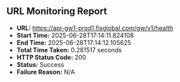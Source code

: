 ## URL Monitoring Report

- **URL:** https://api-gw1-prod1.fisglobal.com/gw/v1/health
- **Start Time:** 2025-06-28T17:14:11.824108
- **End Time:** 2025-06-28T17:14:12.105625
- **Total Time Taken:** 0.281517 seconds
- **HTTP Status Code:** 200
- **Status:** Success
- **Failure Reason:** N/A

